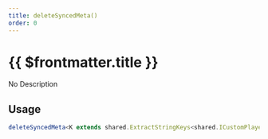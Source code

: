 ```yaml
---
title: deleteSyncedMeta()
order: 0
---
```


# {{ $frontmatter.title }}

No Description

## Usage

```ts
deleteSyncedMeta<K extends shared.ExtractStringKeys<shared.ICustomPlayerSyncedMeta>>(key: K): void;
```
